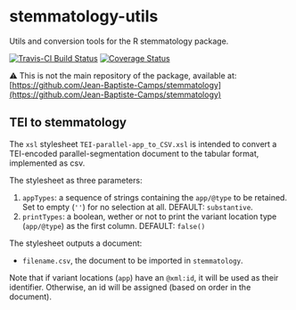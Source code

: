 # stemmatology-utils
Utils and conversion tools for the R stemmatology package.

[![Travis-CI Build Status](https://travis-ci.org/Jean-Baptiste-Camps/stemmatology-utils.svg?branch=master)](https://travis-ci.org/Jean-Baptiste-Camps/stemmatology-utils)
[![Coverage Status](https://codecov.io/gh/Jean-Baptiste-Camps/stemmatology-utils/branch/master/graph/badge.svg)](https://codecov.io/gh/Jean-Baptiste-Camps/stemmatology-utils)


⚠ This is not the main repository of the package, available at: 
[https://github.com/Jean-Baptiste-Camps/stemmatology](https://github.com/Jean-Baptiste-Camps/stemmatology)

## TEI to stemmatology

The `xsl` stylesheet `TEI-parallel-app_to_CSV.xsl` is intended to convert
a TEI-encoded parallel-segmentation document to the tabular format, implemented
as csv.

The stylesheet as three parameters:

1. `appTypes`: a sequence of strings containing the `app/@type` to be retained. Set to empty (`''`) for no selection at all. DEFAULT: `substantive`.
2. `printTypes`: a boolean, wether or not to print the variant location type (`app/@type`) as the first column. DEFAULT: `false()`

The stylesheet outputs a document:
- `filename.csv`, the document to be imported in `stemmatology`.

Note that if variant locations (`app`) have an `@xml:id`, it will be used as their identifier.
Otherwise, an id will be assigned (based on order in the document).

